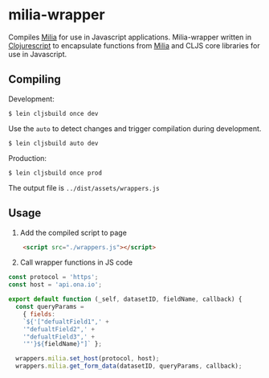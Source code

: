 # milia-wrapper

Compiles [Milia](https://github.com/onaio/milia#milia) for use in Javascript applications. Milia-wrapper written in [Clojurescript](https://github.com/clojure/clojurescript) to encapsulate functions from [Milia](https://github.com/onaio/milia#milia) and CLJS core libraries for use in Javascript.

## Compiling

Development:
```
$ lein cljsbuild once dev
```

Use the `auto` to detect changes and trigger compilation during development.
```
$ lein cljsbuild auto dev
```


Production:

```
$ lein cljsbuild once prod
```

The output file is `../dist/assets/wrappers.js`


## Usage

1. Add the compiled script to page

```html
	<script src="./wrappers.js"></script>
```

2.  Call wrapper functions in JS code

```javascript
const protocol = 'https';
const host = 'api.ona.io';

export default function (_self, datasetID, fieldName, callback) {
  const queryParams =
    { fields:
    `${'["defualtField1",' +
    '"defualtField2",' +
    '"defualtField3",' +
    '"'}${fieldName}"]` };

  wrappers.milia.set_host(protocol, host);
  wrappers.milia.get_form_data(datasetID, queryParams, callback);
```
